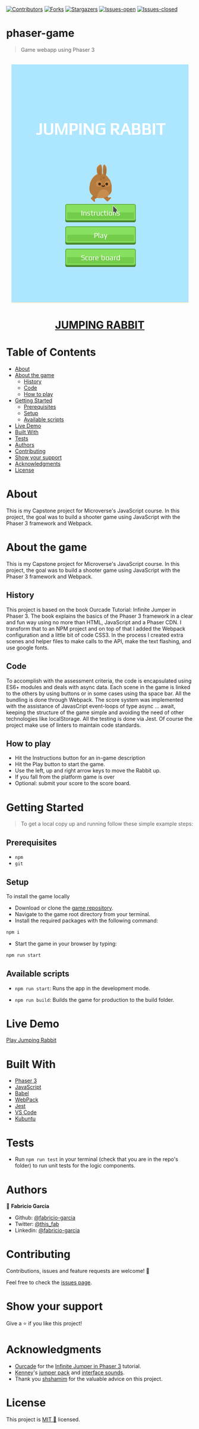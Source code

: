 <!-- PROJECT SHIELDS -->
<!--
*** "reference style" links are used for readability.
*** Reference links are enclosed in brackets [ ] instead of parentheses ( ).
*** See the bottom of this document for the declaration of the reference variables
*** for contributors-url, forks-url, etc. This is an optional, concise syntax you may use.
*** https://www.markdownguide.org/basic-syntax/#reference-style-links
-->

[![Contributors][contributors-shield]][contributors-url]
[![Forks][forks-shield]][forks-url]
[![Stargazers][stars-shield]][stars-url]
[![Issues-open][issues-open-shield]][issues-open-url]
[![Issues-closed][issues-closed-shield]][issues-closed-url]

# phaser-game

> Game webapp using Phaser 3

</br>
<div align="center">
    <img src="phaser-game.gif">
    <a href="http://phaser-game.surge.sh/"><h1 width="90">JUMPING RABBIT</h1></a>
</div>

# Table of Contents

- [About](#about)
- [About the game](#about-the-game)
  - [History](#history)
  - [Code](#code)
  - [How to play](#how-to-play)
- [Getting Started](#getting-started)
  - [Prerequisites](#prerequisites)
  - [Setup](#setup)
  - [Available scripts](#available-scripts)
- [Live Demo](#live-demo)
- [Built With](#built-with)
- [Tests](#tests)
- [Authors](#authors)
- [Contributing](#contributing)
- [Show your support](#show-your-support)
- [Acknowledgments](#acknowledgments)
- [License](#license)

# About

This is my Capstone project for Microverse's JavaScript course. In this project, the goal was to build a shooter game using JavaScript with the Phaser 3 framework and Webpack.

# About the game

This is my Capstone project for Microverse's JavaScript course. In this project, the goal was to build a shooter game using JavaScript with the Phaser 3 framework and Webpack.

## History

This project is based on the book Ourcade Tutorial: Infinite Jumper in Phaser 3. The book explains the basics of the Phaser 3 framework in a clear and fun way using no more than HTML, JavaScript and a Phaser CDN. I transform that to an NPM project and on top of that I added the Webpack configuration and a little bit of code CSS3. In the process I created extra scenes and helper files to make calls to the API, make the text flashing, and use google fonts.

## Code

To accomplish with the assessment criteria, the code is encapsulated using ES6+ modules and deals with async data. Each scene in the game is linked to the others by using buttons or in some cases using tha space bar. All the bundling is done through Webpack. The score system was implemented with the assistance of JavasCript event-loops of type async ... await, keeping the structure of the game simple and avoiding the need of other technologies like localStorage. All the testing is done via Jest. Of course the project make use of linters to maintain code standards.

## How to play

- Hit the Instructions button for an in-game description
- Hit the Play button to start the game.
- Use the left, up and right arrow keys to move the Rabbit up.
- If you fall from the platform game is over
- Optional: submit your score to the score board.

# Getting Started

> To get a local copy up and running follow these simple example steps:

## Prerequisites

- `npm`
- `git`

## Setup

To install the game locally

- Download or clone the [game repository](https://github.com/fabricio-garcia/phaser-game).
- Navigate to the game root directory from your terminal.
- Install the required packages with the following command:

```javascript
npm i
```

- Start the game in your browser by typing:

```javascript
npm run start
```

## Available scripts

- `npm run start`: Runs the app in the development mode.

- `npm run build`: Builds the game for production to the build folder.

# Live Demo

[Play Jumping Rabbit](https://phaser-game.surge.sh)

# Built With

- [Phaser 3](https://phaser.io/phaser3)
- [JavaScript](https://developer.mozilla.org/en-US/docs/Web/JavaScript)
- [Babel](https://babeljs.io/)
- [WebPack](https://webpack.js.org/)
- [Jest](https://jestjs.io/)
- [VS Code](https://code.visualstudio.com/)
- [Kubuntu](https://kubuntu.org/)

# Tests

- Run `npm run test` in your terminal (check that you are in the repo's folder) to run unit tests for the logic components.

# Authors

👤 **Fabricio Garcia**

- Github: [@fabricio-garcia](https://github.com/fabricio-garcia)
- Twitter: [@this_fab](https://twitter.com/this_fab)
- Linkedin: [@fabricio-garcia](https://linkedin.com/fabricio-garcia)

# Contributing

Contributions, issues and feature requests are welcome! 🤝

Feel free to check the [issues page](issues/).

# Show your support

Give a ⭐️ if you like this project!

# Acknowledgments

- [Ourcade](https://ourcade.co/) for the [Infinite Jumper in Phaser 3](https://ourcade.co/books/infinite-jumper-phaser3/) tutorial.
- [Kenney](https://kenney.nl/)'s [jumper pack](https://kenney.nl/assets/jumper-pack) and [interface sounds](https://kenney.nl/assets/interface-sounds).
- Thank you [shshamim](https://github.com/shshamim63) for the valuable advice on this project.

# License

This project is [MIT 📝](https://opensource.org/licenses/MIT) licensed.

<!-- MARKDOWN LINKS & IMAGES -->
<!-- https://www.markdownguide.org/basic-syntax/#reference-style-links -->

[contributors-shield]: https://img.shields.io/github/contributors/fabricio-garcia/phaser-game?style=plastic
[contributors-url]: https://github.com/fabricio-garcia/phaser-game/graphs/contributors
[forks-shield]: https://img.shields.io/github/forks/fabricio-garcia/phaser-game?style=plastic
[forks-url]: https://github.com/fabricio-garcia/phaser-game/network/members
[stars-shield]: https://img.shields.io/github/stars/fabricio-garcia/phaser-game?style=plastic
[stars-url]: https://github.com/fabricio-garcia/phaser-game/stargazers
[issues-open-shield]: https://img.shields.io/github/issues/fabricio-garcia/phaser-game?style=plastic
[issues-closed-url]: https://github.com/fabricio-garcia/phaser-game/issues
[issues-closed-shield]: https://img.shields.io/github/issues-closed/fabricio-garcia/phaser-game?style=plastic
[issues-open-url]: https://github.com/fabricio-garcia/phaser-game/issues
